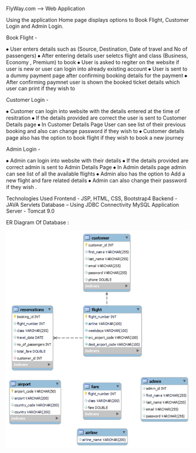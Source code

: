 FlyWay.com --> Web Application

Using the application
Home page displays options to Book Flight, Customer Login and Admin Login.

Book Flight -

⦁	User enters details such as (Source, Destination, Date of travel and No of passengers)
⦁	After entering details user seletcs flight and class (Business, Economy , Premium) to book
⦁	User is asked to regiter on the website if user is new or user can login into already existing account
⦁	User is sent to a dummy payment page after confirming booking details for the payment
⦁	After confirming paymnet user is shown the booked ticket details which user can print if they wish to

Customer Login -

⦁	Customer can login into website with the details entered at the time of resitration
⦁	If the details provided are correct the user is sent to Customer Details page
⦁	In Customer Details Page User can see list of their previous booking and also can change password if they wish to
⦁	Customer details page also has the option to book flight if they wish to book a new journey

Admin Login -

⦁	Admin can login into website with their details
⦁	If the details provided are correct admin is sent to Admin Details Page
⦁	In Admin details page admin can see list of all the available flights
⦁	Admin also has the option to Add a new flight and fare related details
⦁	Admin can also change their password if they wish .

Technologies Used
Frontend - JSP, HTML, CSS, Bootstrap4
Backend - JAVA Servlets
Database – Using JDBC Connectivity MySQL
Application Server - Tomcat 9.0


ER Diagram Of Database : 

![Alt text](https://github.com/cipherkey/Phase-2-Project-FlyAway.com-/blob/main/src/main/webapp/images/newp.png?raw=true "Optional Title")

